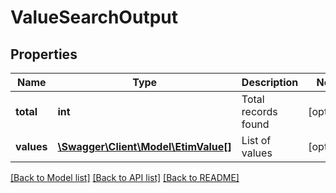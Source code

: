 # ValueSearchOutput

## Properties
Name | Type | Description | Notes
------------ | ------------- | ------------- | -------------
**total** | **int** | Total records found | [optional] 
**values** | [**\Swagger\Client\Model\EtimValue[]**](EtimValue.md) | List of values | [optional] 

[[Back to Model list]](../../README.md#documentation-for-models) [[Back to API list]](../../README.md#documentation-for-api-endpoints) [[Back to README]](../../README.md)

